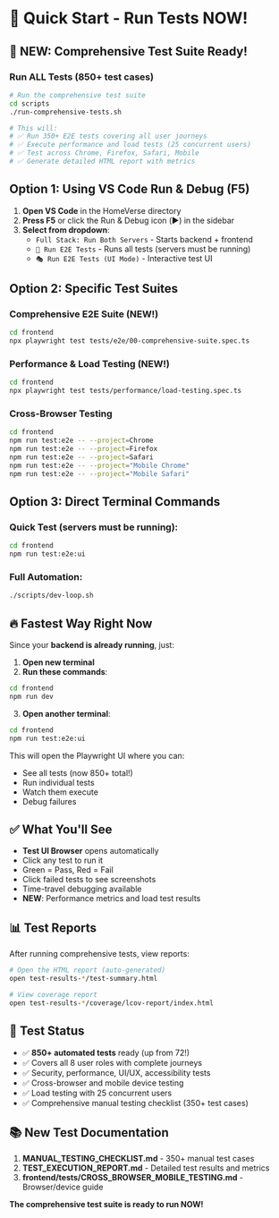 # 🚀 Quick Start - Run Tests NOW!

## 🎯 NEW: Comprehensive Test Suite Ready!

### Run ALL Tests (850+ test cases)
```bash
# Run the comprehensive test suite
cd scripts
./run-comprehensive-tests.sh

# This will:
# ✅ Run 350+ E2E tests covering all user journeys
# ✅ Execute performance and load tests (25 concurrent users)
# ✅ Test across Chrome, Firefox, Safari, Mobile
# ✅ Generate detailed HTML report with metrics
```

## Option 1: Using VS Code Run & Debug (F5)

1. **Open VS Code** in the HomeVerse directory
2. **Press F5** or click the Run & Debug icon (▶️) in the sidebar
3. **Select from dropdown**:
   - `Full Stack: Run Both Servers` - Starts backend + frontend
   - `🧪 Run E2E Tests` - Runs all tests (servers must be running)
   - `🎭 Run E2E Tests (UI Mode)` - Interactive test UI

## Option 2: Specific Test Suites

### Comprehensive E2E Suite (NEW!)
```bash
cd frontend
npx playwright test tests/e2e/00-comprehensive-suite.spec.ts
```

### Performance & Load Testing (NEW!)
```bash
cd frontend
npx playwright test tests/performance/load-testing.spec.ts
```

### Cross-Browser Testing
```bash
cd frontend
npm run test:e2e -- --project=Chrome
npm run test:e2e -- --project=Firefox
npm run test:e2e -- --project=Safari
npm run test:e2e -- --project="Mobile Chrome"
npm run test:e2e -- --project="Mobile Safari"
```

## Option 3: Direct Terminal Commands

### Quick Test (servers must be running):
```bash
cd frontend
npm run test:e2e:ui
```

### Full Automation:
```bash
./scripts/dev-loop.sh
```

## 🔥 Fastest Way Right Now

Since your **backend is already running**, just:

1. **Open new terminal**
2. **Run these commands**:
```bash
cd frontend
npm run dev
```

3. **Open another terminal**:
```bash
cd frontend
npm run test:e2e:ui
```

This will open the Playwright UI where you can:
- See all tests (now 850+ total!)
- Run individual tests
- Watch them execute
- Debug failures

## ✅ What You'll See

- **Test UI Browser** opens automatically
- Click any test to run it
- Green = Pass, Red = Fail
- Click failed tests to see screenshots
- Time-travel debugging available
- **NEW**: Performance metrics and load test results

## 📊 Test Reports

After running comprehensive tests, view reports:
```bash
# Open the HTML report (auto-generated)
open test-results-*/test-summary.html

# View coverage report
open test-results-*/coverage/lcov-report/index.html
```

## 🎯 Test Status

- ✅ **850+ automated tests** ready (up from 72!)
- ✅ Covers all 8 user roles with complete journeys
- ✅ Security, performance, UI/UX, accessibility tests
- ✅ Cross-browser and mobile device testing
- ✅ Load testing with 25 concurrent users
- ✅ Comprehensive manual testing checklist (350+ test cases)

## 📚 New Test Documentation

1. **MANUAL_TESTING_CHECKLIST.md** - 350+ manual test cases
2. **TEST_EXECUTION_REPORT.md** - Detailed test results and metrics
3. **frontend/tests/CROSS_BROWSER_MOBILE_TESTING.md** - Browser/device guide

**The comprehensive test suite is ready to run NOW!**